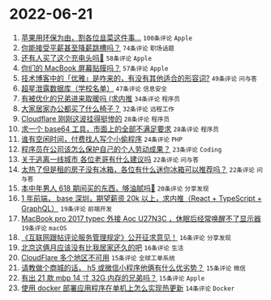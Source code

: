 # 2022-06-21

1. [苹果用环保为由，割各位韭菜这件事…](https://www.v2ex.com/t/861044) `100条评论` `Apple`
1. [你能接受平薪甚至降薪跳槽吗？](https://www.v2ex.com/t/861063) `74条评论` `职场话题`
1. [还有人买了这个充电头吗🐶](https://www.v2ex.com/t/861035) `58条评论` `Apple`
1. [你们的 MacBook 屏幕贴膜吗？](https://www.v2ex.com/t/861095) `57条评论` `Apple`
1. [技术博客中的「优雅」是咋来的，有没有其他适合的形容词?](https://www.v2ex.com/t/861048) `49条评论` `问与答`
1. [超星泄露数据库（学校名单）](https://www.v2ex.com/t/861101) `47条评论` `信息安全`
1. [有被优化的兄弟进来取暖吗 (求内推](https://www.v2ex.com/t/861040) `34条评论` `程序员`
1. [大家居家办公都买了什么椅子？](https://www.v2ex.com/t/861041) `32条评论` `远程工作`
1. [Cloudflare 刚刚这波挂得挺惨的](https://www.v2ex.com/t/861133) `28条评论` `程序员`
1. [求一个 base64 工具，市面上的全部不满足要求](https://www.v2ex.com/t/861043) `28条评论` `程序员`
1. [谁有空闲时间，付费找人写个小偷程序](https://www.v2ex.com/t/861105) `24条评论` `PHP`
1. [程序员在公司该怎么保护自己的个人劳动成果？](https://www.v2ex.com/t/861088) `23条评论` `Coding`
1. [关于逃离一线城市 各位老哥有什么建议吗](https://www.v2ex.com/t/861042) `22条评论` `问与答`
1. [太热了但是租的房子没有冰箱，各位有什么迷你冰箱可以推荐吗？](https://www.v2ex.com/t/861026) `22条评论` `问与答`
1. [本中年男人 618 期间买的东西，够油腻吗🐶](https://www.v2ex.com/t/861119) `20条评论` `分享发现`
1. [1 年前端， base 深圳，期望薪资 20k 以上，求内推（React + TypeScript + GraphQL）](https://www.v2ex.com/t/861064) `19条评论` `前端开发`
1. [MacBook pro 2017 typec 外接 Aoc U27N3C ，休眠后经常唤醒不了显示器](https://www.v2ex.com/t/861034) `19条评论` `macOS`
1. [《互联网跟帖评论服务管理规定》公开征求意见！](https://www.v2ex.com/t/861098) `16条评论` `分享发现`
1. [北京这俩月应该没有比我居家还久的吧](https://www.v2ex.com/t/861031) `16条评论` `生活`
1. [CloudFlare 多个地区不可用](https://www.v2ex.com/t/861123) `15条评论` `全球工单系统`
1. [请教做个商城的话， h5 或微信小程序他俩有什么优劣势？](https://www.v2ex.com/t/861068) `15条评论` `微信`
1. [有出 21 款 mbp 14 寸 32G 内存的兄弟吗？](https://www.v2ex.com/t/861060) `15条评论` `Apple`
1. [使用 docker 部署应用程序在单机上怎么实现热更新](https://www.v2ex.com/t/861030) `14条评论` `Docker`
